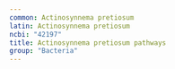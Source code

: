 ```yaml
---
common: Actinosynnema pretiosum
latin: Actinosynnema pretiosum
ncbi: "42197"
title: Actinosynnema pretiosum pathways
group: "Bacteria"
---
```

